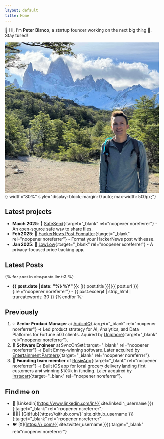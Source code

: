 ```yaml
---
layout: default
title: Home
---
```

<span class="wave">👋</span> Hi, I'm <span style="font-weight: 600;">Peter Blanco</span>, a startup founder working on the next big thing 🚀. Stay tuned!

![Peter Blanco - Product Manager and Tech Professional](/assets/home.jpg){: width="80%" style="display: block; margin: 0 auto; max-width: 500px;"}

## Latest projects
- **March 2025**: 🔐 [SafeSend](https://github.com/PBlanco/SafeSend){:target="_blank" rel="noopener noreferrer"} - An open-source safe way to share files.
- **Feb 2025**: 📰 [HackerNews Post Formatter](https://hnpostformatter.blancotech.com/){:target="_blank" rel="noopener noreferrer"} - Format your HackerNews post with ease.
- **Jan 2025**: 🛒 [LowLow](https://lowlow.bot){:target="_blank" rel="noopener noreferrer"} - A privacy-focused price tracking app.

## Latest Posts
{% for post in site.posts limit:3 %}
- **{{ post.date | date: "%b %Y" }}**: [{{ post.title }}]({{ post.url }}){:rel="noopener noreferrer"} - {{ post.excerpt | strip_html | truncatewords: 30 }}
{% endfor %}

## Previously
1. 💡 **Senior Product Manager** at [ActionIQ](https://actioniq.com){:target="_blank" rel="noopener noreferrer"} → Led product strategy for AI, Analytics, and Data Platforms for Fortune 500 clients. Aquired by [Uniphore](https://uniphore.com){:target="_blank" rel="noopener noreferrer"}.
2. 🎥 **Software Engineer** at [SyncOnSet](https://www.synconset.com){:target="_blank" rel="noopener noreferrer"} → Built Emmy-winning software. Later acquired by [Entertainment Partners](https://www.ep.com){:target="_blank" rel="noopener noreferrer"}.
3. 🛒 **Founding team member** of [RosieApp](https://www.rosieapp.com){:target="_blank" rel="noopener noreferrer"} → Built iOS app for local grocery delivery landing first customers and winning $100k in funding. Later acquired by [Instacart](https://www.instacart.com){:target="_blank" rel="noopener noreferrer"}.

## Find me on

- 💼 [LinkedIn](https://www.linkedin.com/in/{{ site.linkedin_username }}){:target="_blank" rel="noopener noreferrer"}
- 👨🏻‍💻 [GitHub](https://github.com/{{ site.github_username }}){:target="_blank" rel="noopener noreferrer"}
- 🐦 [X](https://x.com/{{ site.twitter_username }}){:target="_blank" rel="noopener noreferrer"}
